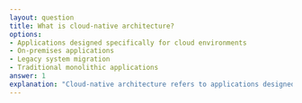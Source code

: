 ```yaml
---
layout: question
title: What is cloud-native architecture?
options:
- Applications designed specifically for cloud environments
- On-premises applications
- Legacy system migration
- Traditional monolithic applications
answer: 1
explanation: "Cloud-native architecture refers to applications designed and built specifically to leverage cloud computing frameworks and services."
---
```


